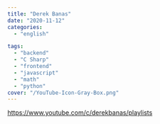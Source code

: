 ```yaml
---
title: "Derek Banas"
date: "2020-11-12"
categories:
  - "english"

tags:
  - "backend"
  - "C Sharp"
  - "frontend"
  - "javascript"
  - "math"
  - "python"
cover: "/YouTube-Icon-Gray-Box.png"
---
```


https://www.youtube.com/c/derekbanas/playlists
